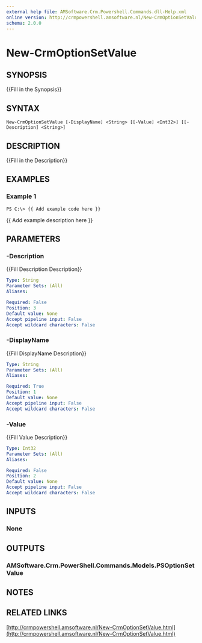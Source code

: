 ```yaml
---
external help file: AMSoftware.Crm.Powershell.Commands.dll-Help.xml
online version: http://crmpowershell.amsoftware.nl/New-CrmOptionSetValue.html
schema: 2.0.0
---
```


# New-CrmOptionSetValue

## SYNOPSIS
{{Fill in the Synopsis}}

## SYNTAX

```
New-CrmOptionSetValue [-DisplayName] <String> [[-Value] <Int32>] [[-Description] <String>]
```

## DESCRIPTION
{{Fill in the Description}}

## EXAMPLES

### Example 1
```
PS C:\> {{ Add example code here }}
```

{{ Add example description here }}

## PARAMETERS

### -Description
{{Fill Description Description}}

```yaml
Type: String
Parameter Sets: (All)
Aliases: 

Required: False
Position: 3
Default value: None
Accept pipeline input: False
Accept wildcard characters: False
```

### -DisplayName
{{Fill DisplayName Description}}

```yaml
Type: String
Parameter Sets: (All)
Aliases: 

Required: True
Position: 1
Default value: None
Accept pipeline input: False
Accept wildcard characters: False
```

### -Value
{{Fill Value Description}}

```yaml
Type: Int32
Parameter Sets: (All)
Aliases: 

Required: False
Position: 2
Default value: None
Accept pipeline input: False
Accept wildcard characters: False
```

## INPUTS

### None


## OUTPUTS

### AMSoftware.Crm.PowerShell.Commands.Models.PSOptionSetValue


## NOTES

## RELATED LINKS

[http://crmpowershell.amsoftware.nl/New-CrmOptionSetValue.html](http://crmpowershell.amsoftware.nl/New-CrmOptionSetValue.html)

